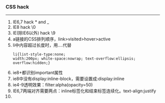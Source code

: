 ### CSS hack
---

1. IE6,7 hack  * and _
2. IE8 hack \0
3. IE(除IE6以外) hack \9
4. a链接的CSS排列顺序，link>visited>hover>active
5. li中内容超过长度时，用....代替<pre><code>li{list-style-type:none;
width:200px;
white-space:nowrap;
text-overflow:ellipsis;
overflow:hidden;}</code></pre>
6. ie8+都识别important属性
7. ie8中没有display:inline-block，需要设置成:display:inline
8. ie4-9透明效果：filter:alpha(opacity=50)
9. IE6,7两端对齐需要两点：inline标签化和结束标签连续化。text-align:justify
10. 